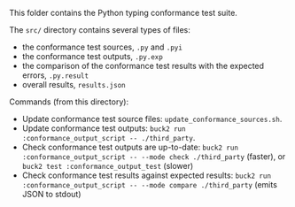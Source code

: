 This folder contains the Python typing conformance test suite.

The `src/` directory contains several types of files:

- the conformance test sources, `.py` and `.pyi`
- the conformance test outputs, `.py.exp`
- the comparison of the conformance test results with the expected errors,
  `.py.result`
- overall results, `results.json`

Commands (from this directory):

- Update conformance test source files: `update_conformance_sources.sh`.
- Update conformance test outputs:
  `buck2 run :conformance_output_script -- ./third_party`.
- Check conformance test outputs are up-to-date:
  `buck2 run :conformance_output_script -- --mode check ./third_party` (faster),
  or `buck2 test :conformance_output_test` (slower)
- Check conformance test results against expected results:
  `buck2 run :conformance_output_script -- --mode compare ./third_party` (emits
  JSON to stdout)
